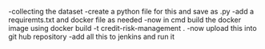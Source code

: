 -collecting the dataset 
-create a python file for this and save as .py
-add a requiremts.txt and docker file as needed
-now in cmd build the docker image using docker build -t credit-risk-management .
-now upload this into git hub repository 
-add all this to jenkins and run it
